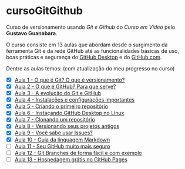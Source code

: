 # cursoGitGithub

Curso de versionamento usando *Git e Github* do *Curso em Vídeo* pelo **Gustavo Guanabara**.


O curso consiste em 13 aulas que abordam desde o surgimento da ferramenta Git e da rede GitHub até as funcionalidades básicas de uso, boas práticas e segurança do [GitHub Desktop](https://desktop.github.com) e do [GitHub.com](https://github.com). 

Dentre as aulas temos: (com atualização do meu progresso no curso)


- [x] [Aula 1 - O que é Git? O que é versionamento?](https://www.youtube.com/watch?v=xEKo29OWILE)
- [x] [Aula 2 - O que é GitHub? Para que serve?](https://www.youtube.com/watch?v=hcZ0qtwvN1w)
- [x] [Aula 3 - A evolução do Git e GitHub](https://www.youtube.com/watch?v=CJtrNuTTs4Q)
- [x] [Aula 4 - Instalações e configurações importantes](https://www.youtube.com/watch?v=gMh6lrXibWY)
- [x] [Aula 5 - Criando o primeiro repositório](https://www.youtube.com/watch?v=5BYm7UdCrX0)
- [x] [Aula 6 - Instaçando GitHub Desktop no Linux](https://www.youtube.com/watch?v=CSyEYiG8sFI)
- [x] [Aula 7 - Clonando um repositório](https://www.youtube.com/watch?v=OlArEishhQg)
- [x] [Aula 8 - Versionando seus projetos antigos](https://www.youtube.com/watch?v=065NQCDSMb0)
- [x] [Aula 9 - Você sabe usar Issues?](https://www.youtube.com/watch?v=mUZOySyVcuQ)
- [x] [Aula 10 - Guia da linguagem Markdown](https://www.youtube.com/watch?v=LntSB-gl-ZI)
- [ ] [Aula 11 - Seu GitHub muito mais seguro](https://www.youtube.com/watch?v=bsI6P_IM_hg)
- [ ] [Aula 12 - Git Branches de forma fácil e com exemplo](https://www.youtube.com/watch?v=xAOBQtSVI_k)
- [ ] [Aula 13 - Hospedagem grátis no GitHub Pages](https://www.youtube.com/watch?v=2Y0HXnYpn9E)
